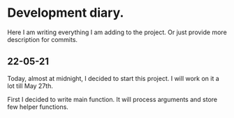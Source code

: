 # Development diary.

Here I am writing everything I am adding to the project. Or just provide more description for commits.

## 22-05-21

Today, almost at midnight, I decided to start this project. I will work on it a lot till May 27th.

First I decided to write main function. It will process arguments and store few helper functions.

